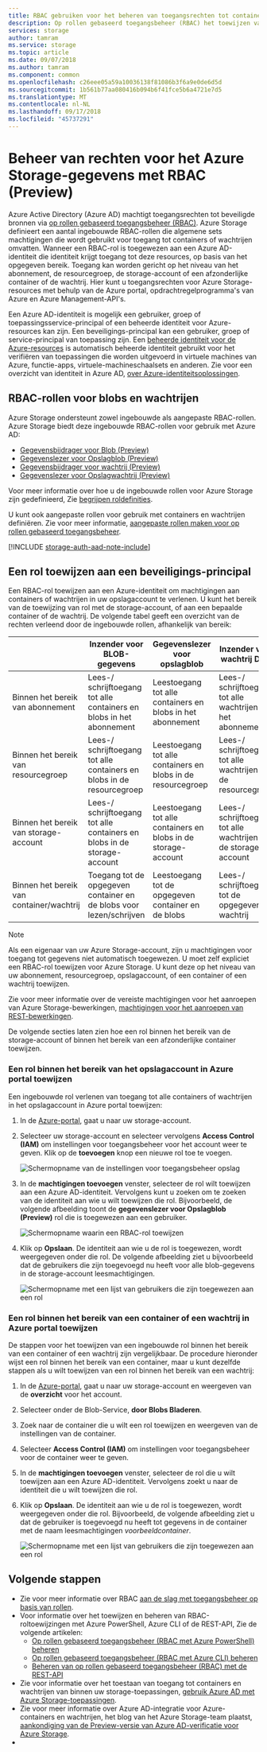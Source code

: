 ```yaml
---
title: RBAC gebruiken voor het beheren van toegangsrechten tot containers en wachtrijen (preview) - Azure Storage | Microsoft Docs
description: Op rollen gebaseerd toegangsbeheer (RBAC) het toewijzen van rollen voor toegang tot blob- en wachtrijservices gegevens aan gebruikers, groepen, service-principals van toepassingen of beheerde service-identiteiten gebruiken Azure Storage biedt ondersteuning voor ingebouwde en aangepaste rollen voor toegangsrechten tot containers en wachtrijen.
services: storage
author: tamram
ms.service: storage
ms.topic: article
ms.date: 09/07/2018
ms.author: tamram
ms.component: common
ms.openlocfilehash: c26eee05a59a10036138f81086b3f6a9e0de6d5d
ms.sourcegitcommit: 1b561b77aa080416b094b6f41fce5b6a4721e7d5
ms.translationtype: MT
ms.contentlocale: nl-NL
ms.lasthandoff: 09/17/2018
ms.locfileid: "45737291"
---
```

# <a name="manage-access-rights-to-azure-storage-data-with-rbac-preview"></a>Beheer van rechten voor het Azure Storage-gegevens met RBAC (Preview)

Azure Active Directory (Azure AD) machtigt toegangsrechten tot beveiligde bronnen via [op rollen gebaseerd toegangsbeheer (RBAC)](https://docs.microsoft.com/azure/role-based-access-control/overview). Azure Storage definieert een aantal ingebouwde RBAC-rollen die algemene sets machtigingen die wordt gebruikt voor toegang tot containers of wachtrijen omvatten. Wanneer een RBAC-rol is toegewezen aan een Azure AD-identiteit die identiteit krijgt toegang tot deze resources, op basis van het opgegeven bereik. Toegang kan worden gericht op het niveau van het abonnement, de resourcegroep, de storage-account of een afzonderlijke container of de wachtrij. Hier kunt u toegangsrechten voor Azure Storage-resources met behulp van de Azure portal, opdrachtregelprogramma's van Azure en Azure Management-API's. 

Een Azure AD-identiteit is mogelijk een gebruiker, groep of toepassingsservice-principal of een beheerde identiteit voor Azure-resources kan zijn. Een beveiligings-principal kan een gebruiker, groep of service-principal van toepassing zijn. Een [beheerde identiteit voor de Azure-resources](../../active-directory/managed-identities-azure-resources/overview.md) is automatisch beheerde identiteit gebruikt voor het verifiëren van toepassingen die worden uitgevoerd in virtuele machines van Azure, functie-apps, virtuele-machineschaalsets en anderen. Zie voor een overzicht van identiteit in Azure AD, [over Azure-identiteitsoplossingen](https://docs.microsoft.com/azure/active-directory/understand-azure-identity-solutions).

## <a name="rbac-roles-for-blobs-and-queues"></a>RBAC-rollen voor blobs en wachtrijen

Azure Storage ondersteunt zowel ingebouwde als aangepaste RBAC-rollen. Azure Storage biedt deze ingebouwde RBAC-rollen voor gebruik met Azure AD:

- [Gegevensbijdrager voor Blob (Preview)](https://docs.microsoft.com/azure/role-based-access-control/built-in-roles#storage-blob-data-contributor-preview)
- [Gegevenslezer voor Opslagblob (Preview)](https://docs.microsoft.com/azure/role-based-access-control/built-in-roles#storage-blob-data-reader-preview)
- [Gegevensbijdrager voor wachtrij (Preview)](https://docs.microsoft.com/azure/role-based-access-control/built-in-roles#storage-queue-data-contributor-preview)
- [Gegevenslezer voor Opslagwachtrij (Preview)](https://docs.microsoft.com/azure/role-based-access-control/built-in-roles#storage-queue-data-reader-preview)

Voor meer informatie over hoe u de ingebouwde rollen voor Azure Storage zijn gedefinieerd, Zie [begrijpen roldefinities](https://docs.microsoft.com/azure/role-based-access-control/role-definitions#management-and-data-operations-preview).

U kunt ook aangepaste rollen voor gebruik met containers en wachtrijen definiëren. Zie voor meer informatie, [aangepaste rollen maken voor op rollen gebaseerd toegangsbeheer](https://docs.microsoft.com/azure/role-based-access-control/custom-roles). 

[!INCLUDE [storage-auth-aad-note-include](../../../includes/storage-auth-aad-note-include.md)]

## <a name="assign-a-role-to-a-security-principal"></a>Een rol toewijzen aan een beveiligings-principal

Een RBAC-rol toewijzen aan een Azure-identiteit om machtigingen aan containers of wachtrijen in uw opslagaccount te verlenen. U kunt het bereik van de toewijzing van rol met de storage-account, of aan een bepaalde container of de wachtrij. De volgende tabel geeft een overzicht van de rechten verleend door de ingebouwde rollen, afhankelijk van bereik: 

|                                 |     Inzender voor BLOB-gegevens                                                 |     Gegevenslezer voor opslagblob                                                |     Inzender voor wachtrij Data                                  |     Gegevenslezer voor opslagwachtrij                                 |
|---------------------------------|------------------------------------------------------------------------------|------------------------------------------------------------------------|----------------------------------------------------------------|----------------------------------------------------------|
|    Binnen het bereik van abonnement       |    Lees-/ schrijftoegang tot alle containers en blobs in het abonnement       |    Leestoegang tot alle containers en blobs in het abonnement       |    Lees-/ schrijftoegang tot alle wachtrijen in het abonnement       |    Leestoegang tot alle wachtrijen in het abonnement         |
|    Binnen het bereik van resourcegroep     |    Lees-/ schrijftoegang tot alle containers en blobs in de resourcegroep     |    Leestoegang tot alle containers en blobs in de resourcegroep     |    Lees-/ schrijftoegang tot alle wachtrijen in de resourcegroep     |    Leestoegang tot alle wachtrijen in de resourcegroep     |
|    Binnen het bereik van storage-account    |    Lees-/ schrijftoegang tot alle containers en blobs in de storage-account    |    Leestoegang tot alle containers en blobs in de storage-account    |    Lees-/ schrijftoegang tot alle wachtrijen in de storage-account    |    Leestoegang tot alle wachtrijen in de storage-account    |
|    Binnen het bereik van container/wachtrij    |    Toegang tot de opgegeven container en de blobs voor lezen/schrijven              |    Leestoegang tot de opgegeven container en de blobs              |    Lees-/ schrijftoegang tot de opgegeven wachtrij                  |    Leestoegang tot de opgegeven wachtrij                    |

> [!NOTE]
> Als een eigenaar van uw Azure Storage-account, zijn u machtigingen voor toegang tot gegevens niet automatisch toegewezen. U moet zelf expliciet een RBAC-rol toewijzen voor Azure Storage. U kunt deze op het niveau van uw abonnement, resourcegroep, opslagaccount, of een container of een wachtrij toewijzen.

Zie voor meer informatie over de vereiste machtigingen voor het aanroepen van Azure Storage-bewerkingen, [machtigingen voor het aanroepen van REST-bewerkingen](https://docs.microsoft.com/rest/api/storageservices/authenticate-with-azure-active-directory#permissions-for-calling-rest-operations).

De volgende secties laten zien hoe een rol binnen het bereik van de storage-account of binnen het bereik van een afzonderlijke container toewijzen.

### <a name="assign-a-role-scoped-to-the-storage-account-in-the-azure-portal"></a>Een rol binnen het bereik van het opslagaccount in Azure portal toewijzen

Een ingebouwde rol verlenen van toegang tot alle containers of wachtrijen in het opslagaccount in Azure portal toewijzen:

1. In de [Azure-portal](https://portal.azure.com), gaat u naar uw storage-account.
2. Selecteer uw storage-account en selecteer vervolgens **Access Control (IAM)** om instellingen voor toegangsbeheer voor het account weer te geven. Klik op de **toevoegen** knop een nieuwe rol toe te voegen.

    ![Schermopname van de instellingen voor toegangsbeheer opslag](media/storage-auth-aad-rbac/portal-access-control.png)

3. In de **machtigingen toevoegen** venster, selecteer de rol wilt toewijzen aan een Azure AD-identiteit. Vervolgens kunt u zoeken om te zoeken van de identiteit aan wie u wilt toewijzen die rol. Bijvoorbeeld, de volgende afbeelding toont de **gegevenslezer voor Opslagblob (Preview)** rol die is toegewezen aan een gebruiker.

    ![Schermopname waarin een RBAC-rol toewijzen](media/storage-auth-aad-rbac/add-rbac-role.png)

4. Klik op **Opslaan**. De identiteit aan wie u de rol is toegewezen, wordt weergegeven onder die rol. De volgende afbeelding ziet u bijvoorbeeld dat de gebruikers die zijn toegevoegd nu heeft voor alle blob-gegevens in de storage-account leesmachtigingen.

    ![Schermopname met een lijst van gebruikers die zijn toegewezen aan een rol](media/storage-auth-aad-rbac/account-scoped-role.png)

### <a name="assign-a-role-scoped-to-a-container-or-queue-in-the-azure-portal"></a>Een rol binnen het bereik van een container of een wachtrij in Azure portal toewijzen

De stappen voor het toewijzen van een ingebouwde rol binnen het bereik van een container of een wachtrij zijn vergelijkbaar. De procedure hieronder wijst een rol binnen het bereik van een container, maar u kunt dezelfde stappen als u wilt toewijzen van een rol binnen het bereik van een wachtrij: 

1. In de [Azure-portal](https://portal.azure.com), gaat u naar uw storage-account en weergeven van de **overzicht** voor het account.
2. Selecteer onder de Blob-Service, **door Blobs Bladeren**. 
3. Zoek naar de container die u wilt een rol toewijzen en weergeven van de instellingen van de container. 
4. Selecteer **Access Control (IAM)** om instellingen voor toegangsbeheer voor de container weer te geven.
5. In de **machtigingen toevoegen** venster, selecteer de rol die u wilt toewijzen aan een Azure AD-identiteit. Vervolgens zoekt u naar de identiteit die u wilt toewijzen die rol.
6. Klik op **Opslaan**. De identiteit aan wie u de rol is toegewezen, wordt weergegeven onder die rol. Bijvoorbeeld, de volgende afbeelding ziet u dat de gebruiker is toegevoegd nu heeft tot gegevens in de container met de naam leesmachtigingen *voorbeeldcontainer*.

    ![Schermopname met een lijst van gebruikers die zijn toegewezen aan een rol](media/storage-auth-aad-rbac/container-scoped-role.png)

## <a name="next-steps"></a>Volgende stappen

- Zie voor meer informatie over RBAC [aan de slag met toegangsbeheer op basis van rollen](../../role-based-access-control/overview.md).
- Voor informatie over het toewijzen en beheren van RBAC-roltoewijzingen met Azure PowerShell, Azure CLI of de REST-API, Zie de volgende artikelen:
    - [Op rollen gebaseerd toegangsbeheer (RBAC met Azure PowerShell) beheren](../../role-based-access-control/role-assignments-powershell.md)
    - [Op rollen gebaseerd toegangsbeheer (RBAC met Azure CLI) beheren](../../role-based-access-control/role-assignments-cli.md)
    - [Beheren van op rollen gebaseerd toegangsbeheer (RBAC) met de REST-API](../../role-based-access-control/role-assignments-rest.md)
- Zie voor informatie over het toestaan van toegang tot containers en wachtrijen van binnen uw storage-toepassingen, [gebruik Azure AD met Azure Storage-toepassingen](storage-auth-aad-app.md).
- Zie voor meer informatie over Azure AD-integratie voor Azure-containers en wachtrijen, het blog van het Azure Storage-team plaatst, [aankondiging van de Preview-versie van Azure AD-verificatie voor Azure Storage](https://azure.microsoft.com/blog/announcing-the-preview-of-aad-authentication-for-storage/).
- 
